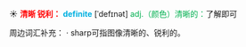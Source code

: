 ☀ <font color="red">**清晰 锐利：**</font>
<font color="sky blue">**definite**</font> [ˈdefɪnət]
<font color="#00b050">adj.（颜色）清晰的：</font>了解即可

周边词汇补充：
· sharp可指图像清晰的、锐利的。
